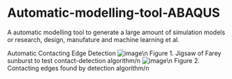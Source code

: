 # Automatic-modelling-tool-ABAQUS
A automatic modelling tool to generate a large amount of simulation models or research, design, manufature and machine learning et al.

Automatic Contacting Edge Detection
![image](https://github.com/Supernova772/Automatic-modelling-tool-ABAQUS/assets/103904728/de04fe29-8646-4a25-a9ec-a8e88dd3ae65)\n
Figure 1.	Jigsaw of Farey sunburst to test contact-detection algorithm/n
![image](https://github.com/Supernova772/Automatic-modelling-tool-ABAQUS/assets/103904728/5cc837a0-0939-4195-a89f-16fee8d7a1a6)\n
Figure 2.	Contacting edges found by detection algorithm/n
